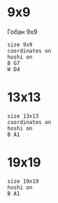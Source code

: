 # 9x9
Гобан 9х9
```goboard
size 9x9
coordinates on
hoshi on
B G7
W D4
```
# 13x13
```goboard
size 13x13
coordinates on
hoshi on
B A1
```
# 19x19
```goboard
size 19x19
hoshi on
B A1
```
